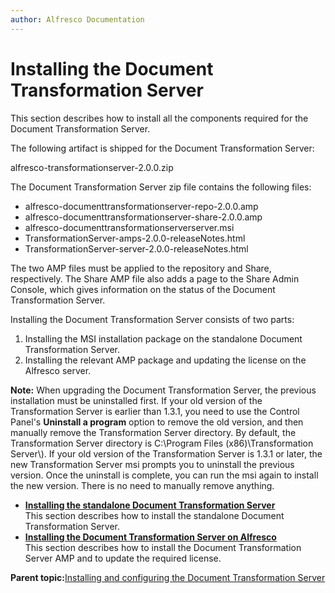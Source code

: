 ```yaml
---
author: Alfresco Documentation
---
```


# Installing the Document Transformation Server

This section describes how to install all the components required for the Document Transformation Server.

The following artifact is shipped for the Document Transformation Server:

alfresco-transformationserver-2.0.0.zip

The Document Transformation Server zip file contains the following files:

-   alfresco-documenttransformationserver-repo-2.0.0.amp
-   alfresco-documenttransformationserver-share-2.0.0.amp
-   alfresco-documenttransformationserverserver.msi
-   TransformationServer-amps-2.0.0-releaseNotes.html
-   TransformationServer-server-2.0.0-releaseNotes.html

The two AMP files must be applied to the repository and Share, respectively. The Share AMP file also adds a page to the Share Admin Console, which gives information on the status of the Document Transformation Server.

Installing the Document Transformation Server consists of two parts:

1.  Installing the MSI installation package on the standalone Document Transformation Server.
2.  Installing the relevant AMP package and updating the license on the Alfresco server.

**Note:** When upgrading the Document Transformation Server, the previous installation must be uninstalled first. If your old version of the Transformation Server is earlier than 1.3.1, you need to use the Control Panel's **Uninstall a program** option to remove the old version, and then manually remove the Transformation Server directory. By default, the Transformation Server directory is C:\\Program Files \(x86\)\\Transformation Server\\\). If your old version of the Transformation Server is 1.3.1 or later, the new Transformation Server msi prompts you to uninstall the previous version. Once the uninstall is complete, you can run the msi again to install the new version. There is no need to manually remove anything. 



-   **[Installing the standalone Document Transformation Server](../tasks/transerv-standalone-installing.md)**  
This section describes how to install the standalone Document Transformation Server.
-   **[Installing the Document Transformation Server on Alfresco](../tasks/transerv-installing-amps.md)**  
This section describes how to install the Document Transformation Server AMP and to update the required license.

**Parent topic:**[Installing and configuring the Document Transformation Server](../concepts/transerv-intro.md)

